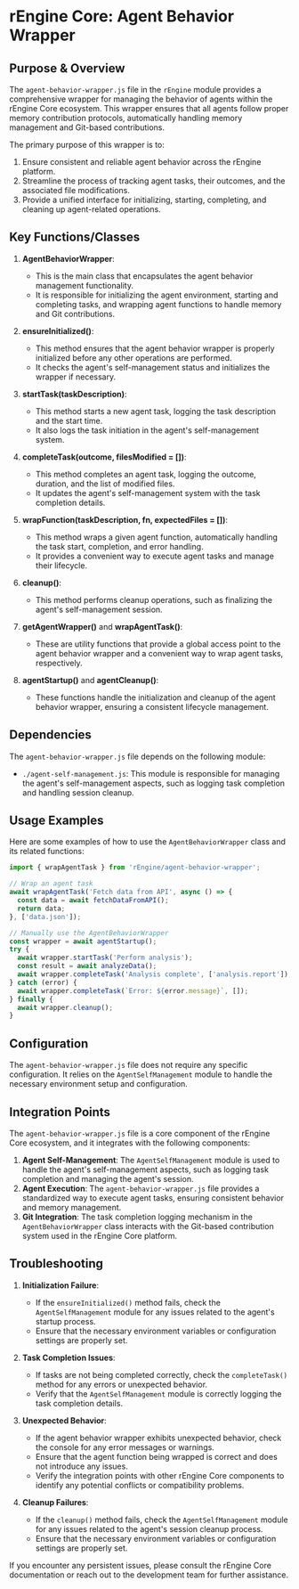 # rEngine Core: Agent Behavior Wrapper

## Purpose & Overview

The `agent-behavior-wrapper.js` file in the `rEngine` module provides a comprehensive wrapper for managing the behavior of agents within the rEngine Core ecosystem. This wrapper ensures that all agents follow proper memory contribution protocols, automatically handling memory management and Git-based contributions.

The primary purpose of this wrapper is to:

1. Ensure consistent and reliable agent behavior across the rEngine platform.
2. Streamline the process of tracking agent tasks, their outcomes, and the associated file modifications.
3. Provide a unified interface for initializing, starting, completing, and cleaning up agent-related operations.

## Key Functions/Classes

1. **AgentBehaviorWrapper**:
   - This is the main class that encapsulates the agent behavior management functionality.
   - It is responsible for initializing the agent environment, starting and completing tasks, and wrapping agent functions to handle memory and Git contributions.

1. **ensureInitialized()**:
   - This method ensures that the agent behavior wrapper is properly initialized before any other operations are performed.
   - It checks the agent's self-management status and initializes the wrapper if necessary.

1. **startTask(taskDescription)**:
   - This method starts a new agent task, logging the task description and the start time.
   - It also logs the task initiation in the agent's self-management system.

1. **completeTask(outcome, filesModified = [])**:
   - This method completes an agent task, logging the outcome, duration, and the list of modified files.
   - It updates the agent's self-management system with the task completion details.

1. **wrapFunction(taskDescription, fn, expectedFiles = [])**:
   - This method wraps a given agent function, automatically handling the task start, completion, and error handling.
   - It provides a convenient way to execute agent tasks and manage their lifecycle.

1. **cleanup()**:
   - This method performs cleanup operations, such as finalizing the agent's self-management session.

1. **getAgentWrapper()** and **wrapAgentTask()**:
   - These are utility functions that provide a global access point to the agent behavior wrapper and a convenient way to wrap agent tasks, respectively.

1. **agentStartup()** and **agentCleanup()**:
   - These functions handle the initialization and cleanup of the agent behavior wrapper, ensuring a consistent lifecycle management.

## Dependencies

The `agent-behavior-wrapper.js` file depends on the following module:

- `./agent-self-management.js`: This module is responsible for managing the agent's self-management aspects, such as logging task completion and handling session cleanup.

## Usage Examples

Here are some examples of how to use the `AgentBehaviorWrapper` class and its related functions:

```javascript
import { wrapAgentTask } from 'rEngine/agent-behavior-wrapper';

// Wrap an agent task
await wrapAgentTask('Fetch data from API', async () => {
  const data = await fetchDataFromAPI();
  return data;
}, ['data.json']);

// Manually use the AgentBehaviorWrapper
const wrapper = await agentStartup();
try {
  await wrapper.startTask('Perform analysis');
  const result = await analyzeData();
  await wrapper.completeTask('Analysis complete', ['analysis.report']);
} catch (error) {
  await wrapper.completeTask(`Error: ${error.message}`, []);
} finally {
  await wrapper.cleanup();
}
```

## Configuration

The `agent-behavior-wrapper.js` file does not require any specific configuration. It relies on the `AgentSelfManagement` module to handle the necessary environment setup and configuration.

## Integration Points

The `agent-behavior-wrapper.js` file is a core component of the rEngine Core ecosystem, and it integrates with the following components:

1. **Agent Self-Management**: The `AgentSelfManagement` module is used to handle the agent's self-management aspects, such as logging task completion and managing the agent's session.
2. **Agent Execution**: The `agent-behavior-wrapper.js` file provides a standardized way to execute agent tasks, ensuring consistent behavior and memory management.
3. **Git Integration**: The task completion logging mechanism in the `AgentBehaviorWrapper` class interacts with the Git-based contribution system used in the rEngine Core platform.

## Troubleshooting

1. **Initialization Failure**:
   - If the `ensureInitialized()` method fails, check the `AgentSelfManagement` module for any issues related to the agent's startup process.
   - Ensure that the necessary environment variables or configuration settings are properly set.

1. **Task Completion Issues**:
   - If tasks are not being completed correctly, check the `completeTask()` method for any errors or unexpected behavior.
   - Verify that the `AgentSelfManagement` module is correctly logging the task completion details.

1. **Unexpected Behavior**:
   - If the agent behavior wrapper exhibits unexpected behavior, check the console for any error messages or warnings.
   - Ensure that the agent function being wrapped is correct and does not introduce any issues.
   - Verify the integration points with other rEngine Core components to identify any potential conflicts or compatibility problems.

1. **Cleanup Failures**:
   - If the `cleanup()` method fails, check the `AgentSelfManagement` module for any issues related to the agent's session cleanup process.
   - Ensure that the necessary environment variables or configuration settings are properly set.

If you encounter any persistent issues, please consult the rEngine Core documentation or reach out to the development team for further assistance.

